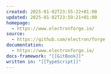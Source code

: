 ```yaml
---
created: 2025-01-02T23:55:22+01:00
updated: 2025-01-02T23:59:21+01:00
homepage:
  - https://www.electronforge.io/
source:
  - https://github.com/electron/forge
documentation:
  - https://www.electronforge.io/
docs-framework: "[[GitBook]]"
written in: "[[TypeScript]]"
---
```

